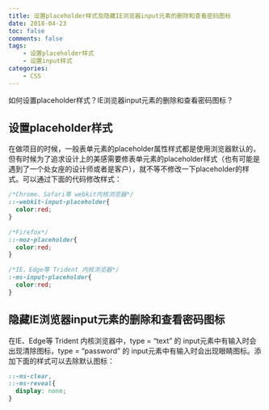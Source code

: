 ```yaml
---
title: 设置placeholder样式及隐藏IE浏览器input元素的删除和查看密码图标
date: 2018-04-23
toc: false
comments: false
tags:
    - 设置placeholder样式
    - 设置input样式
categories:
    - CSS
---
```


如何设置placeholder样式？IE浏览器input元素的删除和查看密码图标？

<!--more-->

## 设置placeholder样式

在做项目的时候，一般表单元素的placeholder属性样式都是使用浏览器默认的，但有时候为了追求设计上的美感需要修表单元素的placeholder样式（也有可能是遇到了一个处女座的设计师或者是客户），就不等不修改一下placeholder的样式。可以通过下面的代码修改样式：
```css
/*Chrome、Safari等 webkit内核浏览器*/
::-webkit-input-placeholder{
  color:red;
}
            
/*Firefox*/
::-moz-placeholder{
  color:red;
}
            
/*IE、Edge等 Trident 内核浏览器*/
:-ms-input-placeholder{
  color:red;
}
```

## 隐藏IE浏览器input元素的删除和查看密码图标

在IE、Edge等 Trident 内核浏览器中，type = “text” 的 input元素中有输入时会出现清除图标，type = “password” 的 input元素中有输入时会出现眼睛图标。添加下面的样式可以去除默认图标：
```css
::-ms-clear, 
::-ms-reveal{
  display: none;
}
```